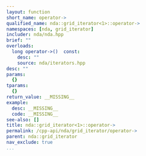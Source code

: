 ```yaml
---
layout: function
short_name: operator->
qualified_name: nda::grid_iterator<1>::operator->
namespaces: [nda, grid_iterator]
includer: nda/nda.hpp
brief: ""
overloads:
  long operator->()  const:
    desc: ""
    source: nda/iterators.hpp
desc: ""
params:
  {}
tparams:
  {}
return_value: __MISSING__
example:
  desc: __MISSING__
  code: __MISSING__
see-also: []
title: nda::grid_iterator<1>::operator->
permalink: /cpp-api/nda/grid_iterator/operator->
parent: nda::grid_iterator
nav_exclude: true
...
```


